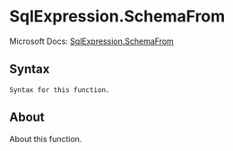 ---
---

# SqlExpression.SchemaFrom

Microsoft Docs: [SqlExpression.SchemaFrom](https://docs.microsoft.com/en-us/powerquery-m/sqlexpression-schemafrom)

## Syntax

```
Syntax for this function.
```

## About

About this function.

